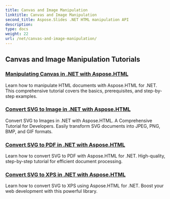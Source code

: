 ```yaml
---
title: Canvas and Image Manipulation
linktitle: Canvas and Image Manipulation
second_title: Aspose.Slides .NET HTML manipulation API
description: 
type: docs
weight: 22
url: /net/canvas-and-image-manipulation/
---
```


## Canvas and Image Manipulation Tutorials
### [Manipulating Canvas in .NET with Aspose.HTML](./manipulating-canvas-dotnet-aspose-html/)
Learn how to manipulate HTML documents with Aspose.HTML for .NET. This comprehensive tutorial covers the basics, prerequisites, and step-by-step examples.
### [Convert SVG to Image in .NET with Aspose.HTML](./convert-svg-to-image-dotnet-aspose-html/)
Convert SVG to Images in .NET with Aspose.HTML. A Comprehensive Tutorial for Developers. Easily transform SVG documents into JPEG, PNG, BMP, and GIF formats.
### [Convert SVG to PDF in .NET with Aspose.HTML](./convert-svg-to-pdf-dotnet-aspose-html/)
Learn how to convert SVG to PDF with Aspose.HTML for .NET. High-quality, step-by-step tutorial for efficient document processing.
### [Convert SVG to XPS in .NET with Aspose.HTML](./convert-svg-to-xps-dotnet-aspose-html/)
Learn how to convert SVG to XPS using Aspose.HTML for .NET. Boost your web development with this powerful library.